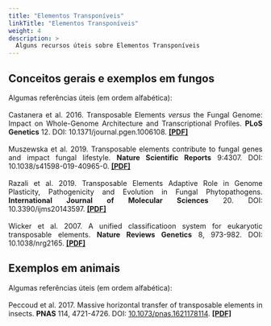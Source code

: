 ```yaml
---
title: "Elementos Transponíveis"
linkTitle: "Elementos Transponíveis"
weight: 4
description: >
  Alguns recursos úteis sobre Elementos Transponíveis
---
```


## Conceitos gerais e exemplos em fungos

<div align="justify">
Algumas referências úteis (em ordem alfabética):
<br><br>
Castanera et al. 2016.  Transposable Elements <i>versus</i> the Fungal Genome: Impact on Whole-Genome Architecture and Transcriptional Profiles. <b>PLoS Genetics</b> 12. DOI: <a href"https://doi.org/10.1371/journal.pgen.1006108">10.1371/journal.pgen.1006108</a>. <b><a href="https://journals.plos.org/plosgenetics/article/file?id=10.1371/journal.pgen.1006108&type=printable">[PDF]</a></b>
<br><br>
Muszewska et al. 2019. Transposable elements contribute to fungal genes and impact fungal lifestyle. <b>Nature Scientific Reports</b> 9:4307. DOI: <a href"https://doi.org/10.1038/s41598-019-40965-0">10.1038/s41598-019-40965-0</a>. <b><a href="https://www.nature.com/articles/s41598-019-40965-0.pdf">[PDF]</a></b>
<br><br>
Razali et al. 2019. Transposable Elements Adaptive Role in Genome Plasticity, Pathogenicity and Evolution in Fungal Phytopathogens. <b>International Journal of Molecular Sciences</b> 20. DOI: <a href"https://doi.org/10.3390/ijms20143597">10.3390/ijms20143597</a>. <b><a href="https://www.mdpi.com/1422-0067/20/14/3597/pdf">[PDF]</a></b>
<br><br>
Wicker et al. 2007. A unified classificatioon system for eukaryotic transposable elements. <b>Nature Reviews Genetics</b> 8, 973-982. DOI: <a href"https://doi.org/10.1038/nrg2165">10.1038/nrg2165</a>. <b><a href="https://www.researchgate.net/profile/Philippe-Leroy-6/publication/5861686_A_unified_classification_system_for_eukaryotic_transposbale_elments/links/0fcfd50e3122e23e3f000000/A-unified-classification-system-for-eukaryotic-transposbale-elments.pdf">[PDF]</a></b>
</div> 

## Exemplos em animais

<div align="justify">
Algumas referências úteis (em ordem alfabética):
<br><br>
Peccoud et al. 2017. Massive horizontal transfer of transposable elements in insects. <b>PNAS</b> 114, 4721-4726. DOI: <a href="https://doi.org/10.1073/pnas.1621178114">10.1073/pnas.1621178114</a>. <b><a href="https://www.pnas.org/content/pnas/114/18/4721.full.pdf">[PDF]</a></b>
</div>